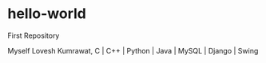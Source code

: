 # hello-world
First Repository

Myself Lovesh Kumrawat,
C | C++ | Python | Java | MySQL | Django | Swing
